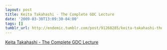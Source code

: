 ```yaml
---
layout: post
title: Keita Takahashi - The Complete GDC Lecture
date: '2009-03-30T13:09:30-04:00'
tags: []
tumblr_url: http://endemic.tumblr.com/post/91268285/keita-takahashi-the-complete-gdc-lecture
---
```

[Keita Takahashi - The Complete GDC Lecture](http://www.gamesetwatch.com/2009/03/gdc_keita_takahashi_the_comple.php#more)  
